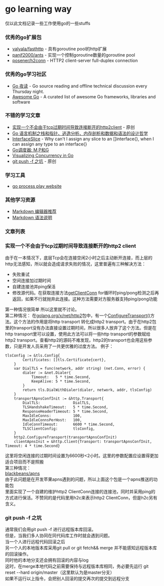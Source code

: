 # go learning way

仅以此文档记录一些工作使用go的一些stuffs





### 优秀的go扩展包  

- [valyala/fasthttp](https://github.com/valyala/fasthttp)  - 具有goroutine pool的http扩展
- [panjf2000/ants](https://github.com/panjf2000/ants/)  - 实现一个控制goroutine数量的goroutine pool  
- [posener/h2conn](https://github.com/posener/h2conn) - HTTP2 client-server full-duplex connection

### 优秀的go学习社区
- [Go 夜读](https://github.com/developer-learning/night-reading-go/)  - Go source reading and offline technical discussion every Thursday night.  
- [Awesome Go](#https://awesome-go.com/) - A curated list of awesome Go frameworks, libraries and software

### 不错的学习文章
- [实现一个不会由于tcp过期时间导致连接断开的http2client](#httpclient) - 原创
- [Go 语言机制之栈和指针、逃逸分析、内存剖析和数据和语法的设计哲学](#https://studygolang.com/articles/12443)
- [InterfaceSlice](#https://github.com/golang/go/wiki/InterfaceSlice) - Why can't I assign any slice to an []interface{}, when I can assign any type to an interface{}
- [Go调度器: M,P和G](#http://developer.51cto.com/art/201705/538917.htm)
- [Visualizing Concurrency in Go](#http://divan.github.io/posts/go_concurrency_visualize/)
- [git push -f 之坑](#gitpush-f) - 原创

### 学习工具
- [go process play website](#https://play.golang.org/)

### 其他学习资源
- [Markdown 编辑器推荐](https://github.com/wizardforcel/markdown-simple-world/blob/master/1.md)  
- [Markdown 语法说明](https://www.appinn.com/markdown/)  


### 文章列表

### <span id="httpclient">实现一个不会由于tcp过期时间导致连接断开的http2 client</span> 
由于在一本情况下，底层Tcp会在连接空闲2小时之后主动断开连接，而上层的http无法感知，所以就会造成请求失败的情况，这里普遍有三种解决方法：

- 失败重试
- 空间连接加过期时间
- 自建连接池并ping保活
- 修改源代码。在获取连接方法[getClientConn](https://github.com/golang/net/blob/master/http2/client_conn_pool.go#L16) for循环时ping/pong检测之后再返回，如果不行就抛弃此连接。这种方法需要对方服务器支持ping/pong功能

第一种情况很简单 所以这里就不讨论。   
第二种情况：
  在[golang.org/x/net/http2](https://godoc.org/golang.org/x/net/http2)包中，有一个[ConfigureTransport()](https://github.com/golang/net/blob/master/http2/transport.go#L125)方法。这个方法的作用是将http transport 转化成http2 transport。由于在http2包里的transport没有办法直接设置过期时间，所以很多人放弃了这个方法。但是在http transport里可以设置，使用此方法可以将一些http transport的参数赋给http2 transport。查看http2的源码不难发现，http2的transport也会用这些参数，只是开发人员采用了一共更优雅的过度方法。
  例子：

	tlsConfig := &tls.Config{
			Certificates: []tls.Certificate{cert},
		}
		var DialTLS = func(network, addr string) (net.Conn, error) {
			dialer := &net.Dialer{
				Timeout:   5 * time.Second,
				KeepAlive: 5 * time.Second,
			}
			return tls.DialWithDialer(dialer, network, addr, tlsConfig)
		}
		transportApnsConfInit := &http.Transport{
			DialTLS:               DialTLS,
			TLSHandshakeTimeout:   5 * time.Second,
			ResponseHeaderTimeout: 5 * time.Second,
			MaxIdleConns:          100,
			MaxIdleConnsPerHost:   100,
			IdleConnTimeout:       6600 * time.Second,
			TLSClientConfig:       tlsConfig,
		}
		http2.ConfigureTransport(transportApnsConfInit)
		clientApnsInit = &http.Client{Transport: transportApnsConfInit, Timeout: 4 * time.Second}
  这里将空闲连接的过期时间设置为6600秒<2小时。这里的参数配置应设置得更加适合项目而不是照搬   
第三种情况：   
 [blackbeans/apns](https://github.com/blackbeans/apns)     
 由于此问题是在开发苹果apns遇到的问题，所以上面这个包是一个apns推送的功能包    
 里面实现了一个自建的维护http2 ClientConn连接的连接池，同时并采用ping的方式进行保活。不赞同的是代码里用h2c来表示http2 ClientConn，但是h2c另有含义。

### <span id="gitpush-f">git push -f 之坑</span> 

通常我们会用git push -f 进行远程版本库回滚。    
但是，当我们多人协同在同代码库工作时就会遇到问题。   
当一个人进行远程代码回滚之后  
另一个人的本地版本库采用git pull or git fetch&& merge 并不能感知远程版本库的回滚操作。   
同时他的本地分支还会拥有回滚的内容与log   
这时，在merge本地代码之前需要保持与远程版本库相同，务必要先运行 git reset --hard origin/master（这里默认为是master分支）    
如果不运行以上指令，会把别人回滚的提交再次的提交到远程分支
